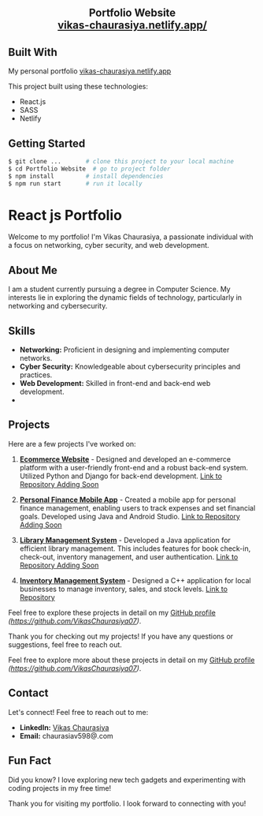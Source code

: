 <h2 align="center">
  Portfolio Website<br/>
  <a href="https://vikas-chaurasiya.netlify.app/" target="_blank">vikas-chaurasiya.netlify.app/</a>
</h2>



## Built With

My personal portfolio <a href="https://vikas-ch.netlify.app/" target="_blank">vikas-chaurasiya.netlify.app</a> <br/>

This project built using these technologies:
- React.js
- SASS
- Netlify

## Getting Started

```bash
$ git clone ...       # clone this project to your local machine
$ cd Portfolio Website  # go to project folder
$ npm install         # install dependencies
$ npm run start       # run it locally
```
# React js Portfolio

Welcome to my portfolio! I'm Vikas Chaurasiya, a passionate individual with a focus on networking, cyber security, and web development.

## About Me

I am a student currently pursuing a degree in Computer Science. My interests lie in exploring the dynamic fields of technology, particularly in networking and cybersecurity.

## Skills

- **Networking:** Proficient in designing and implementing computer networks.
- **Cyber Security:** Knowledgeable about cybersecurity principles and practices.
- **Web Development:** Skilled in front-end and back-end web development.
- 
## Projects

Here are a few projects I've worked on:

1. **[Ecommerce Website](#)** - Designed and developed an e-commerce platform with a user-friendly front-end and a robust back-end system. Utilized Python and Django for back-end development. [Link to Repository Adding Soon](#)

2. **[Personal Finance Mobile App](#)** - Created a mobile app for personal finance management, enabling users to track expenses and set financial goals. Developed using Java and Android Studio. [Link to Repository Adding Soon](#)

3. **[Library Management System](#)** - Developed a Java application for efficient library management. This includes features for book check-in, check-out, inventory management, and user authentication. [Link to Repository Adding Soon](#)

4. **[Inventory Management System](#)** - Designed a C++ application for local businesses to manage inventory, sales, and stock levels. [Link to Repository](#)

Feel free to explore these projects in detail on my [GitHub profile](#) *(https://github.com/VikasChaurasiya07)*.

Thank you for checking out my projects! If you have any questions or suggestions, feel free to reach out.


Feel free to explore more about these projects in detail on my [GitHub profile](#) *(https://github.com/VikasChaurasiya07)*.

## Contact

Let's connect! Feel free to reach out to me:

- **LinkedIn:** [Vikas Chaurasiya](https://www.linkedin.com/in/vikas-chaurasiya-vikas/)
- **Email:** chaurasiav598@.com

## Fun Fact

Did you know? I love exploring new tech gadgets and experimenting with coding projects in my free time!

Thank you for visiting my portfolio. I look forward to connecting with you!

